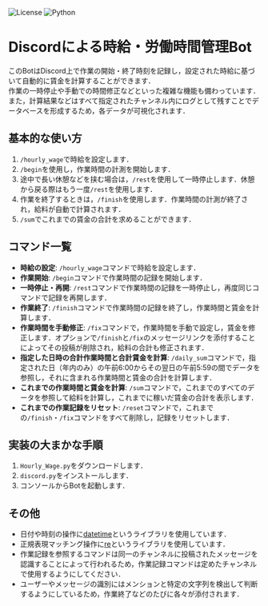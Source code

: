 ![License](https://img.shields.io/badge/license-MIT-green)
![Python](https://img.shields.io/badge/python-3.x-blue)

# Discordによる時給・労働時間管理Bot
このBotはDiscord上で作業の開始・終了時刻を記録し，設定された時給に基づいて自動的に賃金を計算することができます．<br>
作業の一時停止や手動での時間修正などといった複雑な機能も備わっています．<br>
また，計算結果などはすべて指定されたチャンネル内にログとして残すことでデータベースを形成するため，各データが可視化されます．

## 基本的な使い方
1. `/hourly_wage`で時給を設定します．
2. `/begin`を使用し，作業時間の計測を開始します．
3. 途中で長い休憩などを挟む場合は，`/rest`を使用して一時停止します．休憩から戻る際はもう一度`/rest`を使用します．
4. 作業を終了するときは，`/finish`を使用します．作業時間の計測が終了され，給料が自動で計算されます．
5. `/sum`でこれまでの賃金の合計を求めることができます．

## コマンド一覧
- **時給の設定**: `/hourly_wage`コマンドで時給を設定します．
- **作業開始**: `/begin`コマンドで作業時間の記録を開始します．
- **一時停止・再開**: `/rest`コマンドで作業時間の記録を一時停止し，再度同じコマンドで記録を再開します．
- **作業終了**: `/finish`コマンドで作業時間の記録を終了し，作業時間と賃金を計算します．
- **作業時間を手動修正**: `/fix`コマンドで，作業時間を手動で設定し，賃金を修正します．オプションで`/finish`と`/fix`のメッセージリンクを添付することによってその投稿が削除され，給料の合計も修正されます．
- **指定した日時の合計作業時間と合計賃金を計算**: `/daily_sum`コマンドで，指定された日（年内のみ）の午前6:00からその翌日の午前5:59の間でデータを参照し，それに含まれる作業時間と賃金の合計を計算します．
- **これまでの作業時間と賃金を計算**: `/sum`コマンドで，これまでのすべてのデータを参照して給料を計算し，これまでに稼いだ賃金の合計を表示します．
- **これまでの作業記録をリセット**: `/reset`コマンドで，これまでの`/finish`・`/fix`コマンドをすべて削除し，記録をリセットします．

## 実装の大まかな手順
1. `Hourly_Wage.py`をダウンロードします．
2. `discord.py`をインストールします．
3. コンソールからBotを起動します．

## その他
- 日付や時刻の操作に[datetime](https://docs.python.org/ja/3/library/datetime.html)というライブラリを使用しています．
- 正規表現マッチング操作に[re](https://docs.python.org/ja/3/library/re.html)というライブラリを使用しています．
- 作業記録を参照するコマンドは同一のチャンネルに投稿されたメッセージを認識することによって行われるため，作業記録コマンドは定めたチャンネルで使用するようにしてください．
- ユーザーやメッセージの識別にはメンションと特定の文字列を検出して判断するようにしているため，作業終了などのたびに各々が添付されます．
